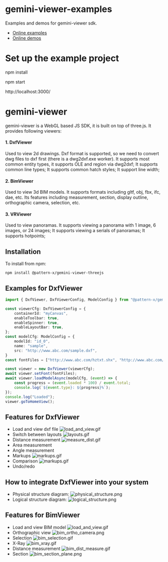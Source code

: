 # gemini-viewer-examples
Examples and demos for gemini-viewer sdk.

- [Online examples](https://pattern-x.github.io/gemini-viewer-examples/)
- [Online demos](https://pattern-x.github.io/gemini-viewer-examples/#/demo/)

# Set up the example project
npm install

npm start

http://localhost:3000/



# gemini-viewer
gemini-viewer is a WebGL based JS SDK, it is built on top of three.js. It provides following viewers:

#### 1. DxfViewer
Used to view 2d drawings. Dxf format is supported, so we need to convert dwg files to dxf first (there is a dwg2dxf.exe worker). It supports most common entity types, it supports OLE and region via dwg2dxf; It supports common line types; It supports common hatch styles; It support line width;

#### 2. BimViewer
Used to view 3d BIM models. It supports formats including gltf, obj, fbx, ifc, dae, etc. Its features including measurement, section, display outline, orthographic camera, selection, etc.

#### 3. VRViewer
Used to view panoramas. It supports viewing a panorama with 1 image, 6 images, or 24 images; It supports viewing a serials of panoramas; It supports hotpoints;

## Installation
To install from npm:
```
npm install @pattern-x/gemini-viewer-threejs
```

## Examples for DxfViewer
``` typescript
import { DxfViewer, DxfViewerConfig, ModelConfig } from "@pattern-x/gemini-viewer-threejs";

const viewerCfg: DxfViewerConfig = {
    containerId: "myCanvas",
    enableToolbar: true,
    enableSpinner: true,
    enableLayoutBar: true,
};
const modelCfg: ModelConfig = {
    modelId: "id_0",
    name: "sample",
    src: "http://www.abc.com/sample.dxf",
}
const fontFiles = ["http://www.abc.com/hztxt.shx", "http://www.abc.com/simplex.shx"];

const viewer = new DxfViewer(viewerCfg);
await viewer.setFont(fontFiles);
await viewer.loadModelAsync(modelCfg, (event) => {
    const progress = (event.loaded * 100) / event.total;
    console.log(`${event.type}: ${progress}%`);
});
console.log("Loaded");
viewer.goToHomeView();
```

## Features for DxfViewer
- Load and view dxf file
![load_and_view.gif](public/demo/images/snapshots/load_and_view.gif)
- Switch between layouts
![layouts.gif](public/demo/images/snapshots/layouts.gif)
- Distance measurement
![measure_dist.gif](public/demo/images/snapshots/measure_dist.gif)
- Area measurement
- Angle measurement
- Markups
![markups.gif](public/demo/images/snapshots/markups.gif)
- Comparison
![markups.gif](public/demo/images/snapshots/dxf_compare.png)
- Undo/redo

## How to integrate DxfViewer into your system
- Physical structure diagram:
![physical_structure.png](public/demo/images/physical_structure.png)
- Logical structure diagram:
![logical_structure.png](public/demo/images/logical_structure.png)

## Features for BimViewer
- Load and view BIM model
![load_and_view.gif](public/demo/images/snapshots/bim_view_model.png)
- Orthographic view
![bim_ortho_camera.png](public/demo/images/snapshots/bim_ortho_camera.png)
- Selection
![bim_selection.gif](public/demo/images/snapshots/bim_selection.gif)
- X-Ray
![bim_xray.gif](public/demo/images/snapshots/bim_xray.gif)
- Distance measurement
![bim_dist_measure.gif](public/demo/images/snapshots/bim_dist_measure.gif)
- Section
![bim_section_plane.png](public/demo/images/snapshots/bim_section_plane.png)
